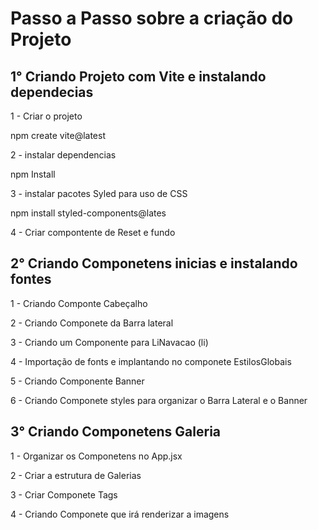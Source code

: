 
<h1> Passo a Passo sobre a criação do Projeto</h1>

<h2> 1° Criando Projeto com Vite e instalando dependecias</h2>

1 - Criar o projeto

npm create vite@latest

2 - instalar dependencias

npm Install

3 - instalar pacotes Syled para uso de CSS

npm install styled-components@lates

4 - Criar compontente de Reset e fundo

<h2> 2° Criando Componetens inicias e instalando fontes</h2>

1 - Criando Componte Cabeçalho

2 - Criando Componete da Barra lateral

3 - Criando um Componente para LiNavacao (li)

4 - Importação de fonts e implantando no componete EstilosGlobais

5 - Criando Componente Banner 

6 - Criando Componete styles para organizar o Barra Lateral e o  Banner

<h2> 3° Criando Componetens Galeria</h2>

1 - Organizar os Componetens no App.jsx

2 - Criar a estrutura de Galerias

3 - Criar Componete Tags

4 - Criando Componete que irá renderizar a imagens

